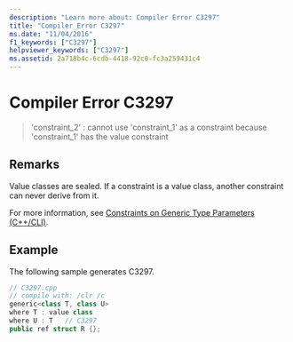 ```yaml
---
description: "Learn more about: Compiler Error C3297"
title: "Compiler Error C3297"
ms.date: "11/04/2016"
f1_keywords: ["C3297"]
helpviewer_keywords: ["C3297"]
ms.assetid: 2a718b4c-6cdb-4418-92c0-fc3a259431c4
---
```

# Compiler Error C3297

> 'constraint_2' : cannot use 'constraint_1' as a constraint because 'constraint_1' has the value constraint

## Remarks

Value classes are sealed. If a constraint is a value class, another constraint can never derive from it.

For more information, see [Constraints on Generic Type Parameters (C++/CLI)](../../extensions/constraints-on-generic-type-parameters-cpp-cli.md).

## Example

The following sample generates C3297.

```cpp
// C3297.cpp
// compile with: /clr /c
generic<class T, class U>
where T : value class
where U : T   // C3297
public ref struct R {};
```
